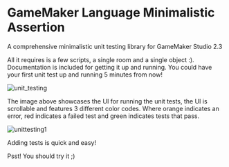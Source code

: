 # GameMaker Language Minimalistic Assertion
A comprehensive minimalistic unit testing library for GameMaker Studio 2.3

All it requires is a few scripts, a single room and a single object :).
Documentation is included for getting it up and running. You could have your first unit test up and running 5 minutes from now!

![unit_testing](https://user-images.githubusercontent.com/38536470/124349713-f55bcc00-dbf0-11eb-8940-5a21678f0e39.PNG)

The image above showcases the UI for running the unit tests, the UI is scrollable and features 3 different color codes. Where orange indicates an error, red indicates a failed test and green indicates tests that pass.

![unittesting1](https://user-images.githubusercontent.com/38536470/124349826-8763d480-dbf1-11eb-8bbb-6774c5bda152.PNG)

Adding tests is quick and easy! 

Psst! You should try it ;)
